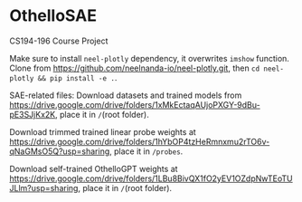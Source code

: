 # OthelloSAE
CS194-196 Course Project

Make sure to install `neel-plotly` dependency, it overwrites `imshow` function. Clone from https://github.com/neelnanda-io/neel-plotly.git, then `cd neel-plotly && pip install -e .`.

SAE-related files: Download datasets and trained models from https://drive.google.com/drive/folders/1xMkEctaqAUjoPXGY-9dBu-pE3SJjKx2K, place it in `/`(root folder).

Download trimmed trained linear probe weights at https://drive.google.com/drive/folders/1hYbOP4tzHeRmnxmu2rTO6v-qNaGMsO5Q?usp=sharing, place it in `/probes`.

Download self-trained OthelloGPT weights at https://drive.google.com/drive/folders/1LBu8BivQX1fO2yEV1OZdpNwTEoTUJLlm?usp=sharing, place it in `/`(root folder).
